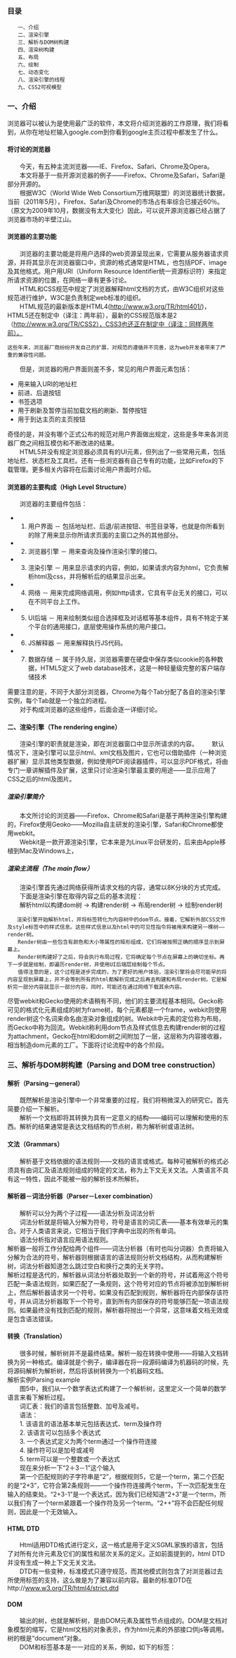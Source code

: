 ### 目录
```
　　一、介绍
　　二、渲染引擎
　　三、解析与DOM树构建
　　四、渲染树构建
　　五、布局
　　六、绘制
　　七、动态变化
　　八、渲染引擎的线程
　　九、CSS2可视模型
```
### 一、介绍
浏览器可以被认为是使用最广泛的软件，本文将介绍浏览器的工作原理，我们将看到，从你在地址栏输入google.com到你看到google主页过程中都发生了什么。
#### 将讨论的浏览器
　　今天，有五种主流浏览器——IE、Firefox、Safari、Chrome及Opera。   
　　本文将基于一些开源浏览器的例子——Firefox、Chrome及Safari，Safari是部分开源的。   
　　根据W3C（World Wide Web Consortium万维网联盟）的浏览器统计数据，当前（2011年5月），Firefox、Safari及Chrome的市场占有率综合已接近60％。（原文为2009年10月，数据没有太大变化）因此，可以说开源浏览器已经占据了浏览器市场的半壁江山。
#### 浏览器的主要功能
　　浏览器的主要功能是将用户选择的web资源呈现出来，它需要从服务器请求资源，并将其显示在浏览器窗口中，资源的格式通常是HTML，也包括PDF、image及其他格式。用户用URI（Uniform Resource Identifier统一资源标识符）来指定所请求资源的位置，在网络一章有更多讨论。   
　　HTML和CSS规范中规定了浏览器解释html文档的方式，由W3C组织对这些规范进行维护，W3C是负责制定web标准的组织。   
　　HTML规范的最新版本是HTML4(http://www.w3.org/TR/html401/)，HTML5还在制定中（译注：两年前），最新的CSS规范版本是2（http://www.w3.org/TR/CSS2），CSS3也还正在制定中（译注：同样两年前）。

    这些年来，浏览器厂商纷纷开发自己的扩展，对规范的遵循并不完善，这为web开发者带来了严重的兼容性问题。    
　　但是，浏览器的用户界面则差不多，常见的用户界面元素包括：    
- 用来输入URI的地址栏
- 前进、后退按钮
- 书签选项
- 用于刷新及暂停当前加载文档的刷新、暂停按钮
- 用于到达主页的主页按钮  

奇怪的是，并没有哪个正式公布的规范对用户界面做出规定，这些是多年来各浏览器厂商之间相互模仿和不断改进的结果。    
　　HTML5并没有规定浏览器必须具有的UI元素，但列出了一些常用元素，包括地址栏、状态栏及工具栏。还有一些浏览器有自己专有的功能，比如Firefox的下载管理。更多相关内容将在后面讨论用户界面时介绍。

#### 浏览器的主要构成（High Level Structure）
　　浏览器的主要组件包括：    
- 1. 用户界面 － 包括地址栏、后退/前进按钮、书签目录等，也就是你所看到的除了用来显示你所请求页面的主窗口之外的其他部分。    
- 2. 浏览器引擎 － 用来查询及操作渲染引擎的接口。
- 3. 渲染引擎 － 用来显示请求的内容，例如，如果请求内容为html，它负责解析html及css，并将解析后的结果显示出来。
- 4. 网络 － 用来完成网络调用，例如http请求，它具有平台无关的接口，可以在不同平台上工作。
- 5. UI后端 － 用来绘制类似组合选择框及对话框等基本组件，具有不特定于某个平台的通用接口，底层使用操作系统的用户接口。
- 6. JS解释器 － 用来解释执行JS代码。
- 7. 数据存储 － 属于持久层，浏览器需要在硬盘中保存类似cookie的各种数据，HTML5定义了web database技术，这是一种轻量级完整的客户端存储技术    

需要注意的是，不同于大部分浏览器，Chrome为每个Tab分配了各自的渲染引擎实例，每个Tab就是一个独立的进程。   
　　对于构成浏览器的这些组件，后面会逐一详细讨论。

#### 二、渲染引擎（The rendering engine）
　　渲染引擎的职责就是渲染，即在浏览器窗口中显示所请求的内容。
　　默认情况下，渲染引擎可以显示html、xml文档及图片，它也可以借助插件（一种浏览器扩展）显示其他类型数据，例如使用PDF阅读器插件，可以显示PDF格式，将由专门一章讲解插件及扩展，这里只讨论渲染引擎最主要的用途——显示应用了CSS之后的html及图片。    
##### 渲染引擎简介
　　本文所讨论的浏览器——Firefox、Chrome和Safari是基于两种渲染引擎构建的，Firefox使用Geoko——Mozilla自主研发的渲染引擎，Safari和Chrome都使用webkit。   
　　Webkit是一款开源渲染引擎，它本来是为Linux平台研发的，后来由Apple移植到Mac及Windows上，
##### 渲染主流程（The main flow）
　　渲染引擎首先通过网络获得所请求文档的内容，通常以8K分块的方式完成。    
　　下面是渲染引擎在取得内容之后的基本流程：    
　　解析html以构建dom树 -> 构建render树 -> 布局render树 -> 绘制render树
```
   渲染引擎开始解析html，并将标签转化为内容树中的dom节点。接着，它解析外部CSS文件及style标签中的样式信息。这些样式信息以及html中的可见性指令将被用来构建另一棵树——render树。
　　Render树由一些包含有颜色和大小等属性的矩形组成，它们将被按照正确的顺序显示到屏幕上。
　　Render树构建好了之后，将会执行布局过程，它将确定每个节点在屏幕上的确切坐标。再下一步就是绘制，即遍历render树，并使用UI后端层绘制每个节点。
　　值得注意的是，这个过程是逐步完成的，为了更好的用户体验，渲染引擎将会尽可能早的将内容呈现到屏幕上，并不会等到所有的html都解析完成之后再去构建和布局render树。它是解析完一部分内容就显示一部分内容，同时，可能还在通过网络下载其余内容。
```

尽管webkit和Gecko使用的术语稍有不同，他们的主要流程基本相同。Gecko称可见的格式化元素组成的树为frame树，每个元素都是一个frame，webkit则使用render树这个名词来命名由渲染对象组成的树。Webkit中元素的定位称为布局，而Gecko中称为回流。Webkit称利用dom节点及样式信息去构建render树的过程为attachment，Gecko在html和dom树之间附加了一层，这层称为内容接收器，相当制造dom元素的工厂。下面将讨论流程中的各个阶段。

### 三、解析与DOM树构建（Parsing and DOM tree construction）
#### 解析（Parsing－general）
　　既然解析是渲染引擎中一个非常重要的过程，我们将稍微深入的研究它。首先简要介绍一下解析。   
　　解析一个文档即将其转换为具有一定意义的结构——编码可以理解和使用的东西。解析的结果通常是表达文档结构的节点树，称为解析树或语法树。
#### 文法（Grammars）
　　解析基于文档依据的语法规则——文档的语言或格式。每种可被解析的格式必须具有由词汇及语法规则组成的特定的文法，称为上下文无关文法。人类语言不具有这一特性，因此不能被一般的解析技术所解析。
#### 解析器－词法分析器（Parser－Lexer combination）
　　解析可以分为两个子过程——语法分析及词法分析   
　　词法分析就是将输入分解为符号，符号是语言的词汇表——基本有效单元的集合。对于人类语言来说，它相当于我们字典中出现的所有单词。   
　　语法分析指对语言应用语法规则。   
解析器一般将工作分配给两个组件——词法分析器（有时也叫分词器）负责将输入分解为合法的符号，解析器则根据语言的语法规则分析文档结构，从而构建解析树，词法分析器知道怎么跳过空白和换行之类的无关字符。  
解析过程是迭代的，解析器从词法分析器处取到一个新的符号，并试着用这个符号匹配一条语法规则，如果匹配了一条规则，这个符号对应的节点将被添加到解析树上，然后解析器请求另一个符号。如果没有匹配到规则，解析器将在内部保存该符号，并从词法分析器取下一个符号，直到所有内部保存的符号能够匹配一项语法规则。如果最终没有找到匹配的规则，解析器将抛出一个异常，这意味着文档无效或是包含语法错误。  
#### 转换（Translation）
　　很多时候，解析树并不是最终结果。解析一般在转换中使用——将输入文档转换为另一种格式。编译就是个例子，编译器在将一段源码编译为机器码的时候，先将源码解析为解析树，然后将该树转换为一个机器码文档。       
解析实例Parsing example   
　　图5中，我们从一个数学表达式构建了一个解析树，这里定义一个简单的数学语言来看下解析过程。   
　　词汇表：我们的语言包括整数、加号及减号。   
　　语法：   
　　1. 该语言的语法基本单元包括表达式、term及操作符    
　　2. 该语言可以包括多个表达式   
　　3. 一个表达式定义为两个term通过一个操作符连接   
　　4. 操作符可以是加号或减号   
　　5. term可以是一个整数或一个表达式   
　　现在来分析一下“2＋3－1”这个输入   
　　第一个匹配规则的子字符串是“2”，根据规则5，它是一个term，第二个匹配的是“2+3”，它符合第2条规则——一个操作符连接两个term，下一次匹配发生在输入的结束处。“2+3-1”是一个表达式，因为我们已经知道“2+3”是一个term，所以我们有了一个term紧跟着一个操作符及另一个term。“2++”将不会匹配任何规则，因此是一个无效输入。  

#### HTML DTD
　　Html适用DTD格式进行定义，这一格式是用于定义SGML家族的语言，包括了对所有允许元素及它们的属性和层次关系的定义。正如前面提到的，html DTD并没有生成一种上下文无关文法。   
　　DTD有一些变种，标准模式只遵守规范，而其他模式则包含了对浏览器过去所使用标签的支持，这么做是为了兼容以前内容。最新的标准DTD在http://www.w3.org/TR/html4/strict.dtd

#### DOM   
　　输出的树，也就是解析树，是由DOM元素及属性节点组成的。DOM是文档对象模型的缩写，它是html文档的对象表示，作为html元素的外部接口供js等调用。   
树的根是“document”对象。   
　　DOM和标签基本是一一对应的关系，例如，如下的标签：